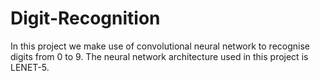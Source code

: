 # Digit-Recognition
In this project we make use of convolutional  neural network to recognise digits from 0 to 9. The neural network architecture used in this project is LENET-5.
